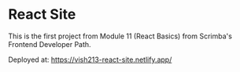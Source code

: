 # React Site

This is the first project from Module 11 (React Basics) from Scrimba's Frontend Developer Path.

Deployed at: https://vish213-react-site.netlify.app/
